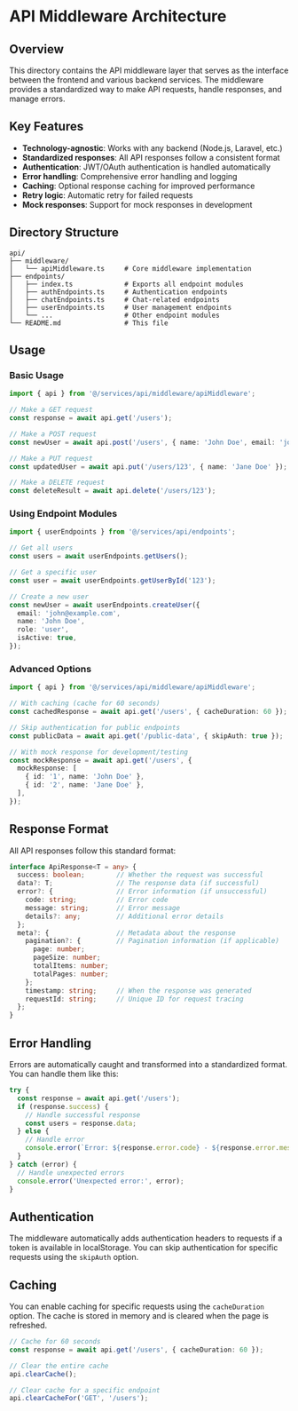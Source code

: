 # API Middleware Architecture

## Overview

This directory contains the API middleware layer that serves as the interface between the frontend and various backend services. The middleware provides a standardized way to make API requests, handle responses, and manage errors.

## Key Features

- **Technology-agnostic**: Works with any backend (Node.js, Laravel, etc.)
- **Standardized responses**: All API responses follow a consistent format
- **Authentication**: JWT/OAuth authentication is handled automatically
- **Error handling**: Comprehensive error handling and logging
- **Caching**: Optional response caching for improved performance
- **Retry logic**: Automatic retry for failed requests
- **Mock responses**: Support for mock responses in development

## Directory Structure

```
api/
├── middleware/
│   └── apiMiddleware.ts     # Core middleware implementation
├── endpoints/
│   ├── index.ts             # Exports all endpoint modules
│   ├── authEndpoints.ts     # Authentication endpoints
│   ├── chatEndpoints.ts     # Chat-related endpoints
│   ├── userEndpoints.ts     # User management endpoints
│   └── ...                  # Other endpoint modules
└── README.md                # This file
```

## Usage

### Basic Usage

```typescript
import { api } from '@/services/api/middleware/apiMiddleware';

// Make a GET request
const response = await api.get('/users');

// Make a POST request
const newUser = await api.post('/users', { name: 'John Doe', email: 'john@example.com' });

// Make a PUT request
const updatedUser = await api.put('/users/123', { name: 'Jane Doe' });

// Make a DELETE request
const deleteResult = await api.delete('/users/123');
```

### Using Endpoint Modules

```typescript
import { userEndpoints } from '@/services/api/endpoints';

// Get all users
const users = await userEndpoints.getUsers();

// Get a specific user
const user = await userEndpoints.getUserById('123');

// Create a new user
const newUser = await userEndpoints.createUser({
  email: 'john@example.com',
  name: 'John Doe',
  role: 'user',
  isActive: true,
});
```

### Advanced Options

```typescript
import { api } from '@/services/api/middleware/apiMiddleware';

// With caching (cache for 60 seconds)
const cachedResponse = await api.get('/users', { cacheDuration: 60 });

// Skip authentication for public endpoints
const publicData = await api.get('/public-data', { skipAuth: true });

// With mock response for development/testing
const mockResponse = await api.get('/users', {
  mockResponse: [
    { id: '1', name: 'John Doe' },
    { id: '2', name: 'Jane Doe' },
  ],
});
```

## Response Format

All API responses follow this standard format:

```typescript
interface ApiResponse<T = any> {
  success: boolean;        // Whether the request was successful
  data?: T;                // The response data (if successful)
  error?: {                // Error information (if unsuccessful)
    code: string;          // Error code
    message: string;       // Error message
    details?: any;         // Additional error details
  };
  meta?: {                 // Metadata about the response
    pagination?: {         // Pagination information (if applicable)
      page: number;
      pageSize: number;
      totalItems: number;
      totalPages: number;
    };
    timestamp: string;     // When the response was generated
    requestId: string;     // Unique ID for request tracing
  };
}
```

## Error Handling

Errors are automatically caught and transformed into a standardized format. You can handle them like this:

```typescript
try {
  const response = await api.get('/users');
  if (response.success) {
    // Handle successful response
    const users = response.data;
  } else {
    // Handle error
    console.error(`Error: ${response.error.code} - ${response.error.message}`);
  }
} catch (error) {
  // Handle unexpected errors
  console.error('Unexpected error:', error);
}
```

## Authentication

The middleware automatically adds authentication headers to requests if a token is available in localStorage. You can skip authentication for specific requests using the `skipAuth` option.

## Caching

You can enable caching for specific requests using the `cacheDuration` option. The cache is stored in memory and is cleared when the page is refreshed.

```typescript
// Cache for 60 seconds
const response = await api.get('/users', { cacheDuration: 60 });

// Clear the entire cache
api.clearCache();

// Clear cache for a specific endpoint
api.clearCacheFor('GET', '/users');
```
